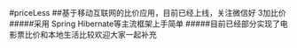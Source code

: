 
#priceLess
##基于移动互联网的比价应用，目前已经上线，关注微信好 3加比价
#####采用 Spring Hibernate等主流框架上手简单
#####目前已经部分实现了电影票比价和本地生活比较欢迎大家一起补充


